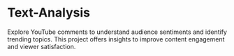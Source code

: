 # Text-Analysis
Explore YouTube comments to understand audience sentiments and identify trending topics. This project offers insights to improve content engagement and viewer satisfaction.
